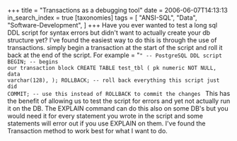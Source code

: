 +++
title = "Transactions as a debugging tool"
date = 2006-06-07T14:13:13
in_search_index = true
[taxonomies]
tags = [ 
	"ANSI-SQL",
	"Data",
	"Software-Development",
]
+++
Have you ever wanted to test a long sql DDL script for syntax errors but didn't want to actually create your db structure yet? I've found the easiest way to do this is through the use of transactions. simply begin a transaction at the start of the script and roll it back at the end of the script. For example = "<code syntax=sql>"
-- PostgreSQL DDL script
BEGIN;
  -- begins our transaction block
  CREATE TABLE test_tbl ( pk numeric NOT NULL, data varchar(128), );
ROLLBACK; -- roll back everything this script just did
COMMIT; -- use this instead of ROLLBACK to commit the changes
</code> This has the benefit of allowing us to test the script for errors and yet not actually run it on the DB. The EXPLAIN command can do this also on some DB's but you would need it for every statement you wrote in the script and some statements will error out if you use EXPLAIN on them. I've found the Transaction method to work best for what I want to do.
